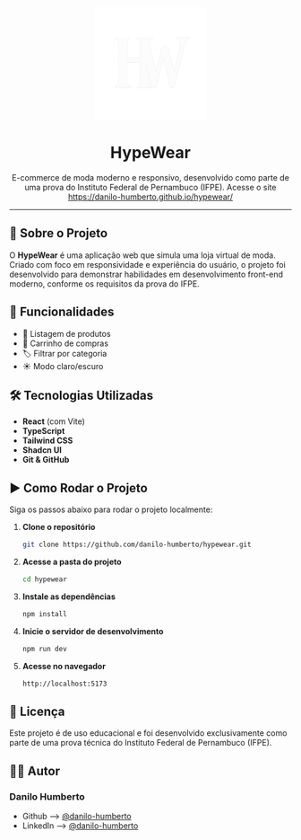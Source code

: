 <p align="center">
  <img src="public/logo-dark.png" alt="HypeWear Logo" width="200">
  <h1 align="center"> HypeWear</h1>
</p>

<p align="center">
  E-commerce de moda moderno e responsivo, desenvolvido como parte de uma prova do Instituto Federal de Pernambuco (IFPE).
  Acesse o site <a href="https://danilo-humberto.github.io/hypewear/" target="_blank">https://danilo-humberto.github.io/hypewear/</a>
</p>

---

## 📌 Sobre o Projeto

O **HypeWear** é uma aplicação web que simula uma loja virtual de moda. Criado com foco em responsividade e experiência do usuário, o projeto foi desenvolvido para demonstrar habilidades em desenvolvimento front-end moderno, conforme os requisitos da prova do IFPE.

## 🚀 Funcionalidades

- 🧾 Listagem de produtos
- 🛒 Carrinho de compras
- 🏷️ Filtrar por categoria
- ☀️ Modo claro/escuro

## 🛠️ Tecnologias Utilizadas

- **React** (com Vite)
- **TypeScript**
- **Tailwind CSS**
- **Shadcn UI**
- **Git & GitHub**

## ▶️ Como Rodar o Projeto

Siga os passos abaixo para rodar o projeto localmente:

1. **Clone o repositório**

   ```bash
   git clone https://github.com/danilo-humberto/hypewear.git
   ```

2. **Acesse a pasta do projeto**

   ```bash
   cd hypewear
   ```

3. **Instale as dependências**
   ```bash
   npm install
   ```
4. **Inicie o servidor de desenvolvimento**

   ```bash
   npm run dev
   ```

5. **Acesse no navegador**
   ```bash
   http://localhost:5173
   ```

## 📄 Licença

Este projeto é de uso educacional e foi desenvolvido exclusivamente como parte de uma prova técnica do Instituto Federal de Pernambuco (IFPE).

## 🙋‍♂️ Autor

### Danilo Humberto

- Github --> [@danilo-humberto](https://www.github.com/danilo-humberto)
- LinkedIn --> [@danilo-humberto](https://www.linkedin.com/in/danilo-humberto-28a771215/)
